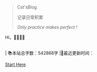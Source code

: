 


>Cst'sBlog
>
>记录日常积累    
>
>*Only practice makes perfect !* 




Hi，📎📎📎📎<span id="sitetime"></span>

<br>
<span id="busuanzi_container_site_pv" style='display:none'>
    👀 本站总访问量：<span id="busuanzi_value_site_pv"></span> 次
</span> 
<span id="busuanzi_container_site_uv" style='display:none'> | 🚴‍♂️ 本站总访客数：<span id="busuanzi_value_site_uv"></span> 人
</span> | 📚本站总字数：542868字 |🎈最近更新时间：<span id="updatetime"></span>
</br>

[Start Here](README.md)


